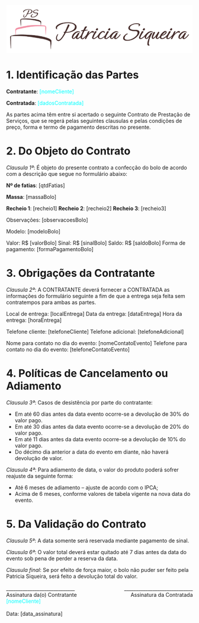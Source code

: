 ![Patricia Siqueira](../assets/psb-banner.png)

# 1. Identificação das Partes

  **Contratante**: <span style="color: cyan;">[nomeCliente]</span>

  **Contratada**: <span style="color: cyan;">[dadosContratada]</span>

  As partes acima têm entre si acertado o seguinte Contrato de Prestação de Serviços, que se regerá pelas seguintes clausulas e pelas condições de preço, forma e termo de pagamento descritas no presente.


# 2. Do Objeto do Contrato

*Clausula 1ª*: É objeto do presente contrato a confecção do bolo de acordo com a descrição que segue no formulário abaixo:

**Nº de fatias**: [qtdFatias]

**Massa**:	[massaBolo]

**Recheio 1**: [recheio1]
**Recheio 2**: [recheio2]
**Recheio 3**: [recheio3]

Observações: [observacoesBolo]

Modelo: [modeloBolo]

Valor: R$ [valorBolo]    Sinal: R$ [sinalBolo]    Saldo: R$ [saldoBolo]
Forma de pagamento: [formaPagamentoBolo]

# 3. Obrigações da Contratante

*Clausula 2ª*: A CONTRATANTE deverá fornecer a CONTRATADA as informações do formulário seguinte a fim de que a entrega seja feita sem contratempos para ambas as partes.

Local de entrega: [localEntrega]
Data da entrega: [dataEntrega]
Hora da entrega: [horaEntrega]

Telefone cliente: [telefoneCliente]
Telefone adicional: [telefoneAdicional]

Nome para contato no dia do evento: [nomeContatoEvento]
Telefone para contato no dia do evento: [telefoneContatoEvento]

# 4. Políticas de Cancelamento ou Adiamento

*Clausula 3ª*: Casos de desistência por parte do contratante:
- Em até 60 dias antes da data evento ocorre-se a devolução de 30% do valor pago.
- Em até 30 dias antes da data evento ocorre-se a devolução de 20% do valor pago.
- Em até 11 dias antes da data evento ocorre-se a devolução de 10% do valor pago.
- Do décimo dia anterior a data do evento em diante, não haverá devolução de valor.

*Clausula 4ª*: Para adiamento de data, o valor do produto poderá sofrer reajuste da seguinte forma:
- Até 6 meses de adiamento – ajuste de acordo com o IPCA;
- Acima de 6 meses, conforme valores de tabela vigente na nova data do evento.


# 5. Da Validação do Contrato

*Clausula 5ª*: A data somente será reservada mediante pagamento de sinal.

*Clausula 6ª*: O valor total deverá estar quitado até 7 dias antes da data do evento sob pena de perder a reserva da data.

*Clausula final*: Se por efeito de força maior, o bolo não puder ser feito pela Patricia Siqueira, será feito a devolução total do valor.

<div style="display:flex; justify-content:space-between; margin-top:1rem;">
  <div style="text-align:left;">
    _____________________________<br>
    Assinatura da(o) Contratante
  </div>
  <div style="text-align:right;">
    _____________________________<br>
    Assinatura da Contratada
  </div>
</div>
<span style="color: cyan;">[nomeCliente]</span>
<br>
<br>
Data: [data_assinatura]
